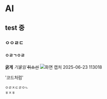 # AI
## test 중
### ㅇㅇㄹㄷ
#### ㅇㄹㄱㅇㄹ
**굵게**
*기울임*
~~취소선~~
![화면 캡처 2025-06-23 113018](https://github.com/user-attachments/assets/9b41964a-e42c-4c7b-8e2c-366aa14a2492)


'코드처럼'

````
ㅇㄹㅈㄷㄹㅇㄴ
ㅎㅈㅎ
````
